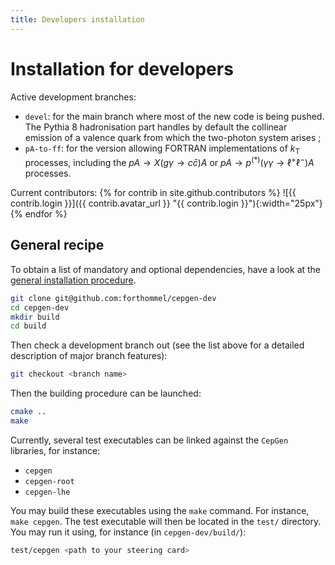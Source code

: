 ```yaml
---
title: Developers installation
---
```


# Installation for developers

Active development branches:

- `devel`: for the main branch where most of the new code is being pushed. The Pythia 8 hadronisation part handles by default the collinear emission of a valence quark from which the two-photon system arises ;
- `pA-to-ff`: for the version allowing FORTRAN implementations of $k _ \mathrm{T}$ processes, including the $pA\to X(g\gamma\to c\bar c)A$ or $pA\to p^{(\ast)}(\gamma\gamma\to\ell^+\ell^-)A$ processes.

Current contributors: {% for contrib in site.github.contributors %}
![{{ contrib.login }}]({{ contrib.avatar_url }} "{{ contrib.login }}"){:width="25px"}
{% endfor %}

## General recipe

To obtain a list of mandatory and optional dependencies, have a look at the [general installation procedure](install).

```sh
git clone git@github.com:forthommel/cepgen-dev
cd cepgen-dev
mkdir build
cd build
```

Then check a development branch out (see the list above for a detailed description of major branch features):

```sh
git checkout <branch name>
```

Then the building procedure can be launched:

```sh
cmake ..
make
```

Currently, several test executables can be linked against the `CepGen` libraries, for instance:

- `cepgen`
- `cepgen-root`
- `cepgen-lhe`

You may build these executables using the `make` command. For instance, `make cepgen`.
The test executable will then be located in the `test/` directory.
You may run it using, for instance (in `cepgen-dev/build/`):

```sh
test/cepgen <path to your steering card>
```

